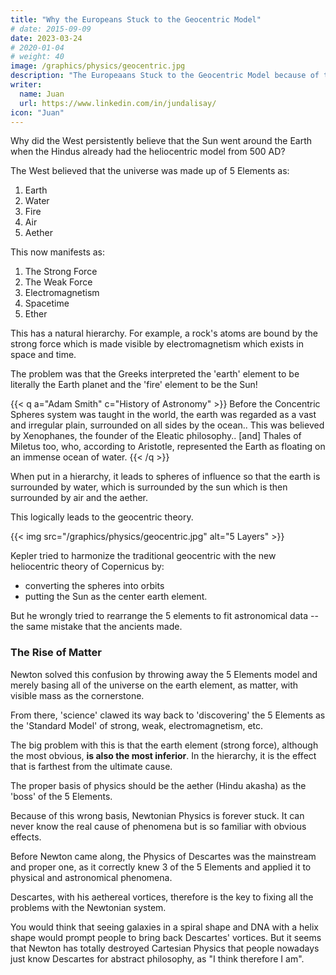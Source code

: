 ```yaml
---
title: "Why the Europeans Stuck to the Geocentric Model"
# date: 2015-09-09
date: 2023-03-24
# 2020-01-04
# weight: 40
image: /graphics/physics/geocentric.jpg
description: "The Europeaans Stuck to the Geocentric Model because of the wrong 5 Elements of the Greeks"
writer:
  name: Juan
  url: https://www.linkedin.com/in/jundalisay/
icon: "Juan"
---
```




Why did the West persistently believe that the Sun went around the Earth when the Hindus already had the heliocentric model from 500 AD?

The West believed that the universe was made up of 5 Elements as:

1. Earth
2. Water
3. Fire
4. Air
5. Aether

This now manifests as:

1. The Strong Force
2. The Weak Force
3. Electromagnetism
4. Spacetime
5. Ether

This has a natural hierarchy. For example, a rock's atoms are bound by the strong force which is made visible by electromagnetism which exists in space and time.

The problem was that the Greeks interpreted the 'earth' element to be literally the Earth planet and the 'fire' element to be the Sun!


{{< q a="Adam Smith" c="History of Astronomy" >}}
Before the Concentric Spheres system was taught in the world, the earth was regarded as a vast and irregular plain, surrounded on all sides by the ocean.. This was believed by Xenophanes, the founder of the Eleatic philosophy.. [and] Thales of Miletus too, who, according to Aristotle, represented the Earth as floating on an immense ocean of water.
{{< /q >}}


When put in a hierarchy, it leads to spheres of influence so that the earth is surrounded by water, which is surrounded by the sun which is then surrounded by air and the aether. 

This logically leads to the geocentric theory.

{{< img src="/graphics/physics/geocentric.jpg" alt="5 Layers" >}}

Kepler tried to harmonize the traditional geocentric with the new heliocentric theory of Copernicus by:
- converting the spheres into orbits
- putting the Sun as the center earth element. 

But he wrongly tried to rearrange the 5 elements to fit astronomical data -- the same mistake that the ancients made. 


### The Rise of Matter

Newton solved this confusion by throwing away the 5 Elements model and merely basing all of the universe on the earth element, as matter, with visible mass as the cornerstone.

From there, 'science' clawed its way back to 'discovering' the 5 Elements as the 'Standard Model' of strong, weak, electromagnetism, etc.

The big problem with this is that the earth element (strong force), although the most obvious, **is also the most inferior**. In the hierarchy, it is the effect that is farthest from the ultimate cause.

The proper basis of physics should be the aether (Hindu akasha) as the 'boss' of the 5 Elements.

Because of this wrong basis, Newtonian Physics is forever stuck. It can never know the real cause of phenomena but is so familiar with obvious effects.

Before Newton came along, the Physics of Descartes was the mainstream and proper one, as it correctly knew 3 of the 5 Elements and applied it to physical and astronomical phenomena.

Descartes, with his aethereal vortices, therefore is the key to fixing all the problems with the Newtonian system.

You would think that seeing galaxies in a spiral shape and DNA with a helix shape would prompt people to bring back Descartes' vortices. But it seems that Newton has totally destroyed Cartesian Physics that people nowadays just know Descartes for abstract philosophy, as "I think therefore I am". 

